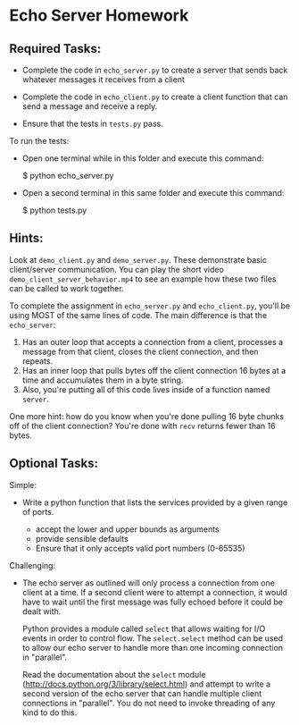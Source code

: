 Echo Server Homework
==================

Required Tasks:
---------------

* Complete the code in ``echo_server.py`` to create a server that sends back
  whatever messages it receives from a client

* Complete the code in ``echo_client.py`` to create a client function that
  can send a message and receive a reply.

* Ensure that the tests in ``tests.py`` pass.

To run the tests:

* Open one terminal while in this folder and execute this command:

    $ python echo_server.py

* Open a second terminal in this same folder and execute this command:

    $ python tests.py


Hints:
-----

Look at `demo_client.py` and `demo_server.py`. These demonstrate basic client/server communication. You can play the short video `demo_client_server_behavior.mp4` to see an example how these two files can be called to work together.

To complete the assignment in `echo_server.py` and `echo_client.py`, you'll be using MOST of the same lines of code. The main difference is that the `echo_server`:

  1. Has an outer loop that accepts a connection from a client, processes a message from that client, closes the client connection, and then repeats.
  2. Has an inner loop that pulls bytes off the client connection 16 bytes at a time and accumulates them in a byte string.
  3. Also, you're putting all of this code lives inside of a function named `server`.

One more hint: how do you know when you're done pulling 16 byte chunks off of the client connection? You're done with `recv` returns fewer than 16 bytes.


Optional Tasks:
---------------

Simple:

* Write a python function that lists the services provided by a given range of
  ports.

  * accept the lower and upper bounds as arguments
  * provide sensible defaults
  * Ensure that it only accepts valid port numbers (0-65535)

Challenging:

* The echo server as outlined will only process a connection from one client
  at a time. If a second client were to attempt a connection, it would have to
  wait until the first message was fully echoed before it could be dealt with.

  Python provides a module called `select` that allows waiting for I/O events
  in order to control flow. The `select.select` method can be used to allow
  our echo server to handle more than one incoming connection in "parallel".

  Read the documentation about the `select` module
  (http://docs.python.org/3/library/select.html) and attempt to write a second
  version of the echo server that can handle multiple client connections in
  "parallel".  You do not need to invoke threading of any kind to do this.
